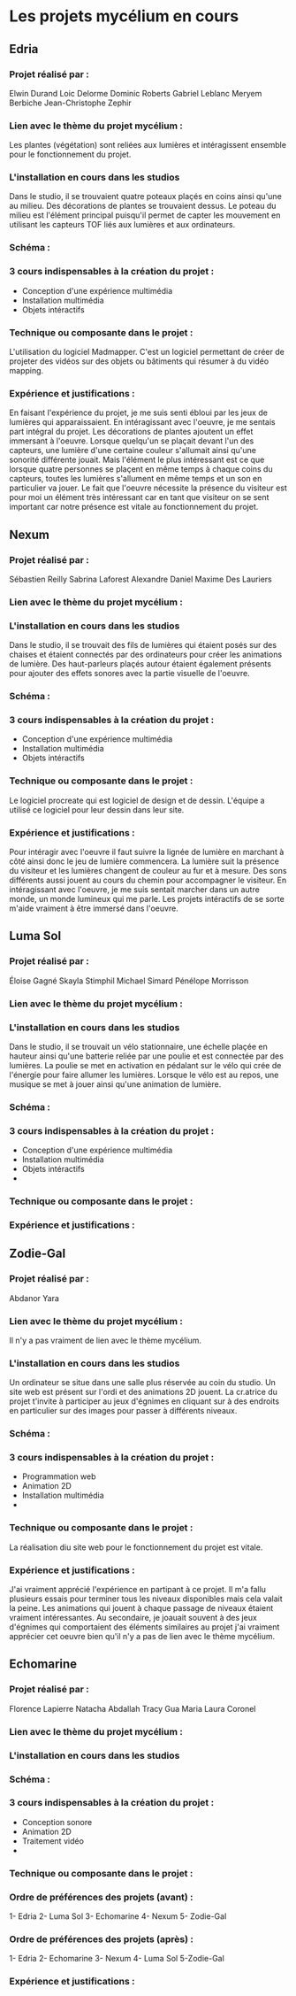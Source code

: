 # Les projets mycélium en cours

## Edria

### Projet réalisé par :
Elwin Durand 
Loic Delorme
Dominic Roberts
Gabriel Leblanc 
Meryem Berbiche
Jean-Christophe Zephir

### Lien avec le thème du projet mycélium :
Les plantes (végétation) sont reliées aux lumières et intéragissent ensemble pour le fonctionnement du projet.

### L'installation en cours dans les studios
Dans le studio, il se trouvaient quatre poteaux plaçés en coins ainsi qu'une au milieu. Des décorations de plantes se trouvaient dessus. Le poteau du milieu est l'élément principal puisqu'il permet de capter les mouvement en utilisant les capteurs TOF liés aux lumières et aux ordinateurs.

### Schéma :

### 3 cours indispensables à la création du projet :
- Conception d'une expérience multimédia
- Installation multimédia
- Objets intéractifs


### Technique ou composante dans le projet :
L'utilisation du logiciel Madmapper. C'est un logiciel permettant de créer de projeter des vidéos sur des objets ou bâtiments qui résumer à du vidéo mapping. 

### Expérience et justifications :
En faisant l'expérience du projet, je me suis senti ébloui par les jeux de lumières qui apparaissaient. En intéragissant avec l'oeuvre, je me sentais part intégral du projet. Les décorations de plantes ajoutent un effet immersant à l'oeuvre.  Lorsque quelqu'un se plaçait devant l'un des capteurs, une lumière d'une certaine couleur s'allumait ainsi qu'une sonorité différente jouait. Mais l'élément le plus intéressant est ce que lorsque quatre personnes se plaçent en même temps à chaque coins du capteurs, toutes les lumières s'allument en même temps et un son en particulier va jouer. Le fait que l'oeuvre nécessite la présence du visiteur est pour moi un élément très intéressant car en tant que visiteur on se sent important car notre présence est vitale au fonctionnement du projet. 

## Nexum 

### Projet réalisé par :
Sébastien Reilly
Sabrina Laforest
Alexandre Daniel
Maxime Des Lauriers

### Lien avec le thème du projet mycélium :

### L'installation en cours dans les studios
Dans le studio, il se trouvait des fils de lumières qui étaient posés sur des chaises et étaient connectés par des ordinateurs pour créer les animations de lumière. Des haut-parleurs plaçés autour étaient également présents pour ajouter des effets sonores avec la partie visuelle de l'oeuvre. 

### Schéma :

### 3 cours indispensables à la création du projet :
- Conception d'une expérience multimédia
- Installation multimédia
- Objets intéractifs

### Technique ou composante dans le projet :
Le logiciel procreate qui est logiciel de design et de dessin. L'équipe a utilisé ce logiciel pour leur dessin dans leur site. 

### Expérience et justifications :
Pour intéragir avec l'oeuvre il faut suivre la lignée de lumière en marchant à côté ainsi donc le jeu de lumière commencera. La lumière suit la présence du visiteur et les lumières changent de couleur au fur et à mesure. Des sons différents aussi jouent au cours du chemin pour accompagner le visiteur. En intéragissant avec l'oeuvre, je me suis sentait marcher dans un autre monde, un monde lumineux qui me parle. Les projets intéractifs de se sorte m'aide vraiment à être immersé dans l'oeuvre.

## Luma Sol

### Projet réalisé par :
Éloise Gagné
Skayla Stimphil
Michael Simard 
Pénélope Morrisson

### Lien avec le thème du projet mycélium :

### L'installation en cours dans les studios
Dans le studio, il se trouvait un vélo stationnaire, une échelle plaçée en hauteur ainsi qu'une batterie reliée par une poulie et est connectée par des lumières. La poulie se met en activation en pédalant sur le vélo qui crée de l'énergie pour faire allumer les lumières. Lorsque le vélo est au repos, une musique se met à jouer ainsi qu'une animation de lumière.

### Schéma :

### 3 cours indispensables à la création du projet :
- Conception d'une expérience multimédia
- Installation multimédia
- Objets intéractifs
- 
### Technique ou composante dans le projet :


### Expérience et justifications :

## Zodie-Gal

### Projet réalisé par :
Abdanor Yara 

### Lien avec le thème du projet mycélium :
Il n'y a pas vraiment de lien avec le thème mycélium.

### L'installation en cours dans les studios
Un ordinateur se situe dans une salle plus réservée au coin du studio. Un site web est présent sur l'ordi et des animations 2D jouent. La cr.atrice du projet t'invite à participer au jeux d'égnimes en cliquant sur à des endroits en particulier sur des images pour passer à différents niveaux.

### Schéma :

### 3 cours indispensables à la création du projet :
- Programmation web
- Animation 2D
- Installation multimédia
- 
### Technique ou composante dans le projet :
La réalisation diu site web pour le fonctionnement du projet est vitale.

### Expérience et justifications :
J'ai vraiment apprécié l'expérience en partipant à ce projet. Il m'a fallu plusieurs essais pour terminer tous les niveaux disponibles mais cela valait la peine. Les animations qui jouent à chaque passage de niveaux étaient vraiment intéressantes. Au secondaire, je joauait souvent à des jeux d'égnimes qui comportaient des éléments similaires au projet j'ai vraiment apprécier cet oeuvre bien qu'il n'y a pas de lien avec le thème mycélium.

## Echomarine

### Projet réalisé par :
Florence Lapierre
Natacha Abdallah
Tracy Gua
Maria Laura Coronel

### Lien avec le thème du projet mycélium :

### L'installation en cours dans les studios

### Schéma :

### 3 cours indispensables à la création du projet :
- Conception sonore
- Animation 2D
- Traitement vidéo
- 
### Technique ou composante dans le projet :

### Ordre de préférences des projets (avant) :
1- Edria
2- Luma Sol
3- Echomarine
4- Nexum
5- Zodie-Gal
### Ordre de préférences des projets (après) :
1- Edria
2- Echomarine
3- Nexum
4- Luma Sol
5-Zodie-Gal

### Expérience et justifications :
